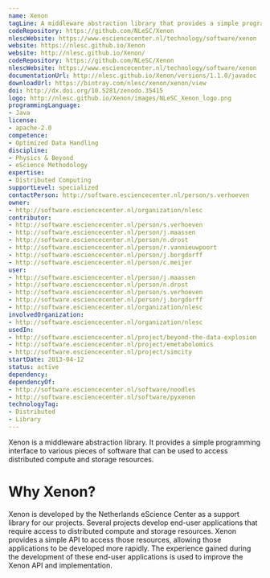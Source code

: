 ```yaml
---
name: Xenon
tagLine: A middleware abstraction library that provides a simple programming interface to various compute and storage resources.
codeRepository: https://github.com/NLeSC/Xenon
nlescWebsite: https://www.esciencecenter.nl/technology/software/xenon
website: https://nlesc.github.io/Xenon
website: http://nlesc.github.io/Xenon/
codeRepository: https://github.com/NLeSC/Xenon
nlescWebsite: https://www.esciencecenter.nl/technology/software/xenon
documentationUrl: http://nlesc.github.io/Xenon/versions/1.1.0/javadoc
downloadUrl: https://bintray.com/nlesc/xenon/xenon/view
doi: http://dx.doi.org/10.5281/zenodo.35415
logo: http://nlesc.github.io/Xenon/images/NLeSC_Xenon_logo.png
programmingLanguage:
- Java
license:
- apache-2.0
competence:
- Optimized Data Handling
discipline:
- Physics & Beyond
- eScience Methodology
expertise:
- Distributed Computing
supportLevel: specialized
contactPerson: http://software.esciencecenter.nl/person/s.verhoeven
owner:
- http://software.esciencecenter.nl/organization/nlesc
contributor:
- http://software.esciencecenter.nl/person/s.verhoeven
- http://software.esciencecenter.nl/person/j.maassen
- http://software.esciencecenter.nl/person/n.drost
- http://software.esciencecenter.nl/person/r.vannieuwpoort
- http://software.esciencecenter.nl/person/j.borgdorff
- http://software.esciencecenter.nl/person/c.meijer
user:
- http://software.esciencecenter.nl/person/j.maassen
- http://software.esciencecenter.nl/person/n.drost
- http://software.esciencecenter.nl/person/s.verhoeven
- http://software.esciencecenter.nl/person/j.borgdorff
- http://software.esciencecenter.nl/organization/nlesc
involvedOrganization:
- http://software.esciencecenter.nl/organization/nlesc
usedIn:
- http://software.esciencecenter.nl/project/beyond-the-data-explosion
- http://software.esciencecenter.nl/project/emetabolomics
- http://software.esciencecenter.nl/project/simcity
startDate: 2013-04-12
status: active
dependency:
dependencyOf:
- http://software.esciencecenter.nl/software/noodles
- http://software.esciencecenter.nl/software/pyxenon
technologyTag:
- Distributed
- Library
---
```

Xenon is a middleware abstraction library. It provides a simple
programming interface to various pieces of software that can be used to
access distributed compute and storage resources.

# Why Xenon?

Xenon is developed by the Netherlands eScience Center as a support
library for our projects. Several projects develop end-user applications
that require access to distributed compute and storage resources. Xenon
provides a simple API to access those resources, allowing those
applications to be developed more rapidly. The experience gained during
the development of these end-user applications is used to improve the
Xenon API and implementation.
